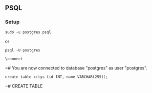 ## PSQL

### Setup

`sudo -u postgres psql`

or

`psql -U postgres`


`\connect`

=# You are now connected to database "postgres" as user "postgres".

`create table citys (id INT, name VARCHAR(255));`

=# CREATE TABLE
